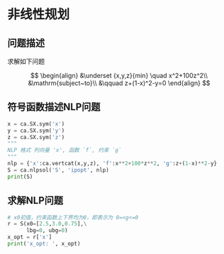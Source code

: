 # 非线性规划

## 问题描述

求解如下问题

$$
\begin{align}
&\underset {x,y,z}{min} \quad x^2+100z^2\\
&\mathrm{subject~to}\\
&\qquad z+(1-x)^2-y=0
\end{align}
$$

## 符号函数描述NLP问题

```python
x = ca.SX.sym('x')
y = ca.SX.sym('y')
z = ca.SX.sym('z')
"""
NLP 格式 列向量 'x', 函数 `f`, 约束 `g`
"""
nlp = {'x':ca.vertcat(x,y,z), 'f':x**2+100*z**2, 'g':z+(1-x)**2-y}
S = ca.nlpsol('S', 'ipopt', nlp)
print(S)
```

## 求解NLP问题

```python
# x0初值，约束函数上下界均为0，即表示为 0=<g<=0
r = S(x0=[2.5,3.0,0.75],\
      lbg=0, ubg=0)
x_opt = r['x']
print('x_opt: ', x_opt)
```

